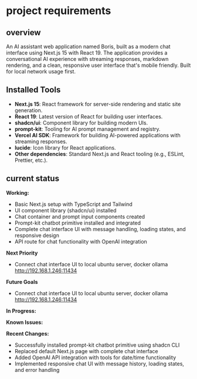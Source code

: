 # project requirements

## overview
An AI assistant web application named Boris, built as a modern chat interface using Next.js 15 with React 19. The application provides a conversational AI experience with streaming responses, markdown rendering, and a clean, responsive user interface that's mobile friendly. Built for local network usage first.

## Installed Tools

- **Next.js 15**: React framework for server-side rendering and static site generation.
- **React 19**: Latest version of React for building user interfaces.
- **shadcn/ui**: Component library for building modern UIs.
- **prompt-kit**: Tooling for AI prompt management and registry.
- **Vercel AI SDK**: Framework for building AI-powered applications with streaming responses.
- **lucide**: Icon library for React applications.
- **Other dependencies**: Standard Next.js and React tooling (e.g., ESLint, Prettier, etc.).

## current status

**Working:**
- Basic Next.js setup with TypeScript and Tailwind
- UI component library (shadcn/ui) installed
- Chat container and prompt input components created
- Prompt-kit chatbot primitive installed and integrated
- Complete chat interface UI with message handling, loading states, and responsive design
- API route for chat functionality with OpenAI integration

**Next Priority**
- Connect chat interface UI to local ubuntu server, docker ollama http://192.168.1.246:11434

**Future Goals**
- Connect chat interface UI to local ubuntu server, docker ollama http://192.168.1.246:11434

**In Progress:**


**Known Issues:**


**Recent Changes:**
- Successfully installed prompt-kit chatbot primitive using shadcn CLI
- Replaced default Next.js page with complete chat interface
- Added OpenAI API integration with tools for date/time functionality
- Implemented responsive chat UI with message history, loading states, and error handling


